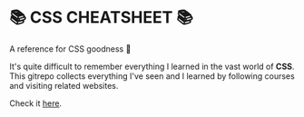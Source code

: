 # :books: CSS CHEATSHEET :books:

A reference for CSS goodness :rocket:

It's quite difficult to remember everything I learned in the vast world of **CSS**. This gitrepo collects everything I've seen and I learned by following courses and visiting related websites.

Check it <a href="https://gionas.github.io/css-cheatsheet/">here</a>.
